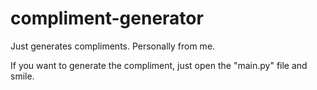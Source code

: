 # compliment-generator
Just generates compliments. Personally from me. 

If you want to generate the compliment,
just open the "main.py" file and smile.
